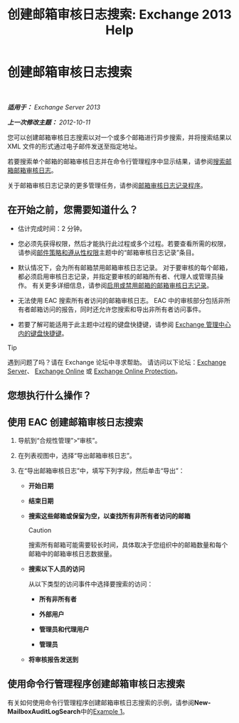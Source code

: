 ﻿---
title: '创建邮箱审核日志搜索: Exchange 2013 Help'
TOCTitle: 创建邮箱审核日志搜索
ms:assetid: 48ba22cf-b1f2-4dbc-98fc-fed22d97db14
ms:mtpsurl: https://technet.microsoft.com/zh-cn/library/Ff461929(v=EXCHG.150)
ms:contentKeyID: 50490472
ms.date: 01/28/2018
mtps_version: v=EXCHG.150
ms.translationtype: HT
---

# 创建邮箱审核日志搜索

 

_**适用于：** Exchange Server 2013_

_**上一次修改主题：** 2012-10-11_

您可以创建邮箱审核日志搜索以对一个或多个邮箱进行异步搜索，并将搜索结果以 XML 文件的形式通过电子邮件发送至指定地址。

若要搜索单个邮箱的邮箱审核日志并在命令行管理程序中显示结果，请参阅[搜索邮箱邮箱审核日志](search-the-mailbox-audit-log-for-a-mailbox-exchange-2013-help.md)。

关于邮箱审核日志记录的更多管理任务，请参阅[邮箱审核日志记录程序](mailbox-audit-logging-procedures-exchange-2013-help.md)。

## 在开始之前，您需要知道什么？

  - 估计完成时间：2 分钟。

  - 您必须先获得权限，然后才能执行此过程或多个过程。若要查看所需的权限，请参阅[邮件策略和遵从性权限](messaging-policy-and-compliance-permissions-exchange-2013-help.md)主题中的“邮箱审核日志记录”条目。

  - 默认情况下，会为所有邮箱禁用邮箱审核日志记录。 对于要审核的每个邮箱，都必须启用审核日志记录，并指定要审核的邮箱所有者、代理人或管理员操作。 有关更多详细信息，请参阅[启用或禁用邮箱的邮箱审核日志记录](enable-or-disable-mailbox-audit-logging-for-a-mailbox-exchange-2013-help.md)。

  - 无法使用 EAC 搜索所有者访问的邮箱审核日志。 EAC 中的审核部分包括非所有者邮箱访问的报告，同时还允许您搜索和导出非所有者访问事件。

  - 若要了解可能适用于此主题中过程的键盘快捷键，请参阅 [Exchange 管理中心内的键盘快捷键](keyboard-shortcuts-in-the-exchange-admin-center-exchange-online-protection-help.md)。

> [!tip]
> 遇到问题了吗？请在 Exchange 论坛中寻求帮助。 请访问以下论坛：<a href="https://go.microsoft.com/fwlink/p/?linkid=60612">Exchange Server</a>、 <a href="https://go.microsoft.com/fwlink/p/?linkid=267542">Exchange Online</a> 或 <a href="https://go.microsoft.com/fwlink/p/?linkid=285351">Exchange Online Protection</a>。


## 您想执行什么操作？

## 使用 EAC 创建邮箱审核日志搜索

1.  导航到“合规性管理”\>“审核”。

2.  在列表视图中，选择“导出邮箱审核日志”。

3.  在“导出邮箱审核日志”中，填写下列字段，然后单击“导出”：
    
      - **开始日期**
    
      - **结束日期**
    
      - **搜索这些邮箱或保留为空，以查找所有非所有者访问的邮箱**
        
        > [!CAUTION]
        > 搜索所有邮箱可能需要较长时间，具体取决于您组织中的邮箱数量和每个邮箱中的邮箱审核日志数据量。
    
      - **搜索以下人员的访问**
        
        从以下类型的访问事件中选择要搜索的访问：
        
          - **所有非所有者**
        
          - **外部用户**
        
          - **管理员和代理用户**
        
          - **管理员**
    
      - **将审核报告发送到**

## 使用命令行管理程序创建邮箱审核日志搜索

有关如何使用命令行管理程序创建邮箱审核日志搜索的示例，请参阅**New-MailboxAuditLogSearch**中的[Example 1](https://technet.microsoft.com/zh-cn/95365cab-bbb2-4a64-8e8f-1c89fa9e0352\(exchg.150\)#example1)。

